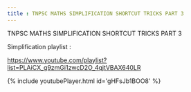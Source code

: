 ```yaml
---
title : TNPSC MATHS SIMPLIFICATION SHORTCUT TRICKS PART 3
---
```


TNPSC MATHS SIMPLIFICATION SHORTCUT TRICKS PART 3

Simplification playlist :

https://www.youtube.com/playlist?list=PLAiCX_g9zmGi1zwcD2O_4qjtVBAX640LR



{% include youtubePlayer.html id='gHFsJb1BOO8' %}
